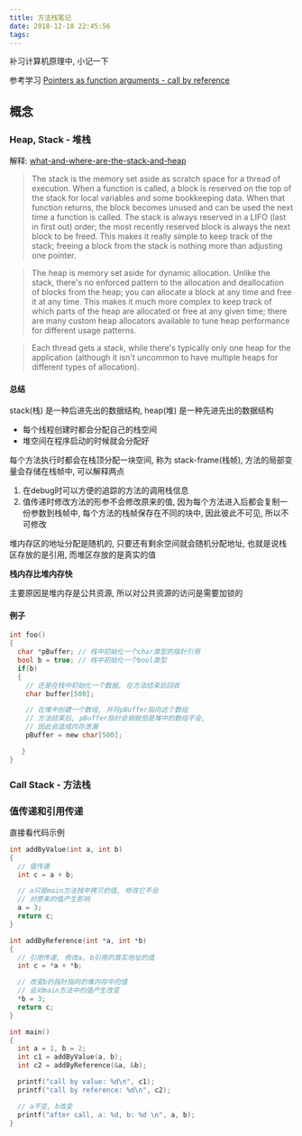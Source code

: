 ```yaml
---
title: 方法栈笔记
date: 2018-12-18 22:45:56
tags:
---
```


补习计算机原理中, 小记一下

参考学习 [Pointers as function arguments - call by reference][reference]

<!-- more -->

概念
----

### Heap, Stack - 堆栈

解释: [what-and-where-are-the-stack-and-heap](https://stackoverflow.com/questions/79923/what-and-where-are-the-stack-and-heap)

> The stack is the memory set aside as scratch space for a thread of execution. When a function is called, a block is reserved on the top of the stack for local variables and some bookkeeping data. When that function returns, the block becomes unused and can be used the next time a function is called. The stack is always reserved in a LIFO (last in first out) order; the most recently reserved block is always the next block to be freed. This makes it really simple to keep track of the stack; freeing a block from the stack is nothing more than adjusting one pointer.

> The heap is memory set aside for dynamic allocation. Unlike the stack, there's no enforced pattern to the allocation and deallocation of blocks from the heap; you can allocate a block at any time and free it at any time. This makes it much more complex to keep track of which parts of the heap are allocated or free at any given time; there are many custom heap allocators available to tune heap performance for different usage patterns.

> Each thread gets a stack, while there's typically only one heap for the application (although it isn't uncommon to have multiple heaps for different types of allocation).

#### 总结

stack(栈) 是一种后进先出的数据结构, heap(堆) 是一种先进先出的数据结构

* 每个线程创建时都会分配自己的栈空间
* 堆空间在程序启动的时候就会分配好

每个方法执行时都会在栈顶分配一块空间, 称为 stack-frame(栈帧), 方法的局部变量会存储在栈帧中, 可以解释两点

1. 在debug时可以方便的追踪的方法的调用栈信息
2. 值传递时修改方法的形参不会修改原来的值, 因为每个方法进入后都会复制一份参数到栈帧中, 每个方法的栈帧保存在不同的块中, 因此彼此不可见, 所以不可修改


堆内存区的地址分配是随机的, 只要还有剩余空间就会随机分配地址,
也就是说栈区存放的是引用, 而堆区存放的是真实的值

**栈内存比堆内存快**

主要原因是堆内存是公共资源, 所以对公共资源的访问是需要加锁的

#### 例子

```c
int foo()
{
  char *pBuffer; // 栈中初始化一个char类型的指针引用
  bool b = true; // 栈中初始化一个bool类型
  if(b)
  {
    // 还是在栈中初始化一个数据, 在方法结束后回收
    char buffer[500];

    // 在堆中创建一个数组, 并将pBuffer指向这个数组
    // 方法结束后, pBuffer指针会销毁但是堆中的数组不会,
    // 因此会造成内存泄漏
    pBuffer = new char[500];

   }
}
```

### Call Stack - 方法栈

### 值传递和引用传递

直接看代码示例

```c
int addByValue(int a, int b)
{
  // 值传递
  int c = a + b;

  // a只是main方法栈中拷贝的值, 修改它不会
  // 对原来的值产生影响
  a = 3;
  return c;
}

int addByReference(int *a, int *b)
{
  // 引用传递, 修改a, b引用的真实地址的值
  int c = *a + *b;

  // 改变b的指针指向的堆内存中的值
  // 会对main方法中的值产生改变
  *b = 3;
  return c;
}

int main()
{
  int a = 1, b = 2;
  int c1 = addByValue(a, b);
  int c2 = addByReference(&a, &b);

  printf("call by value: %d\n", c1);
  printf("call by reference: %d\n", c2);

  // a不变, b改变
  printf("after call, a: %d, b: %d \n", a, b);
}
```


[reference]: https://www.youtube.com/watch?v=LW8Rfh6TzGg
